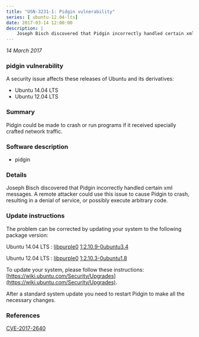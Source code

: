 ```yaml
---
title: "USN-3231-1: Pidgin vulnerability"
series: [ ubuntu-12.04-lts]
date: 2017-03-14 12:00:00
description: |
    Joseph Bisch discovered that Pidgin incorrectly handled certain xml messages. A remote attacker could use this issue to cause Pidgin to crash, resulting in a denial of service, or possibly execute arbitrary code. 
--- 
```

 
 

*14 March 2017*

### pidgin vulnerability

A security issue affects these releases of Ubuntu and its derivatives:

* Ubuntu 14.04 LTS
* Ubuntu 12.04 LTS

### Summary

Pidgin could be made to crash or run programs if it received specially crafted network traffic.

### Software description

* pidgin 

### Details

Joseph Bisch discovered that Pidgin incorrectly handled certain xml messages. A remote attacker could use this issue to cause Pidgin to crash, resulting in a denial of service, or possibly execute arbitrary code. 

### Update instructions

The problem can be corrected by updating your system to the following package version:

Ubuntu 14.04 LTS
 : [libpurple0](https://launchpad.net/ubuntu/+source/pidgin) <span> [1:2.10.9-0ubuntu3.4](https://launchpad.net/ubuntu/+source/pidgin/1:2.10.9-0ubuntu3.4) </span> 

Ubuntu 12.04 LTS
 : [libpurple0](https://launchpad.net/ubuntu/+source/pidgin) <span> [1:2.10.3-0ubuntu1.8](https://launchpad.net/ubuntu/+source/pidgin/1:2.10.3-0ubuntu1.8) </span> 

To update your system, please follow these instructions: [https://wiki.ubuntu.com/Security/Upgrades](https://wiki.ubuntu.com/Security/Upgrades).

After a standard system update you need to restart Pidgin to make all the necessary changes. 

### References

 
 [CVE-2017-2640](http://people.ubuntu.com/~ubuntu-security/cve/CVE-2017-2640)
 

